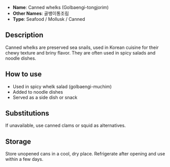 - **Name**: Canned whelks (Golbaengi-tongjorim)
- **Other Names**: 골뱅이통조림
- **Type**: Seafood / Mollusk / Canned

## Description

Canned whelks are preserved sea snails, used in Korean cuisine for their chewy texture and briny flavor. They are often used in spicy salads and noodle dishes.

## How to use

- Used in spicy whelk salad (golbaengi-muchim)
- Added to noodle dishes
- Served as a side dish or snack

## Substitutions

If unavailable, use canned clams or squid as alternatives.

## Storage

Store unopened cans in a cool, dry place. Refrigerate after opening and use within a few days. 
